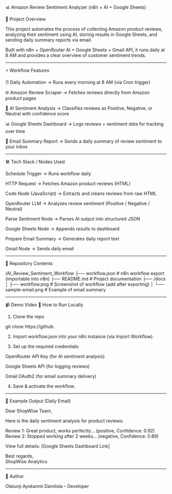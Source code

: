 📊 Amazon Review Sentiment Analyzer (n8n + AI + Google Sheets)

🚀 Project Overview

This project automates the process of collecting Amazon product reviews, analyzing their sentiment using AI, storing results in Google Sheets, and sending daily summary reports via email.

Built with n8n + OpenRouter AI + Google Sheets + Gmail API, it runs daily at 8 AM and provides a clear overview of customer sentiment trends.


---

⚡ Workflow Features

⏰ Daily Automation → Runs every morning at 8 AM (via Cron trigger)

🌐 Amazon Review Scraper → Fetches reviews directly from Amazon product pages

🤖 AI Sentiment Analysis → Classifies reviews as Positive, Negative, or Neutral with confidence score

📊 Google Sheets Dashboard → Logs reviews + sentiment data for tracking over time

📧 Email Summary Report → Sends a daily summary of review sentiment to your inbox



---

🛠️ Tech Stack / Nodes Used

Schedule Trigger → Runs workflow daily

HTTP Request → Fetches Amazon product reviews (HTML)

Code Node (JavaScript) → Extracts and cleans reviews from raw HTML

OpenRouter LLM → Analyzes review sentiment (Positive / Negative / Neutral)

Parse Sentiment Node → Parses AI output into structured JSON

Google Sheets Node → Appends results to dashboard

Prepare Email Summary → Generates daily report text

Gmail Node → Sends daily email



---

📂 Repository Contents

/AI_Review_Sentiment_Workflow
 ├── workflow.json         # n8n workflow export (importable into n8n)
 ├── README.md             # Project documentation
 ├── /docs
 │    ├── workflow.png     # Screenshot of workflow (add after exporting)
 │    └── sample-email.png # Example of email summary


---

📹 Demo Video
🔑 How to Run Locally

1. Clone the repo

git clone https://github.

2. Import workflow.json into your n8n instance (via Import Workflow).


3. Set up the required credentials:

OpenRouter API Key (for AI sentiment analysis)

Google Sheets API (for logging reviews)

Gmail OAuth2 (for email summary delivery)



4. Save & activate the workflow.




---

📌 Example Output (Daily Email)

Dear ShopWise Team,

Here is the daily sentiment analysis for product reviews:

Review 1: Great product, works perfectly... (positive, Confidence: 0.92)
Review 2: Stopped working after 2 weeks... (negative, Confidence: 0.89)

View full details: [Google Sheets Dashboard Link]

Best regards,  
ShopWise Analytics


---

👤 Author

Olatunji Ayokanmi Damilola – Developer
